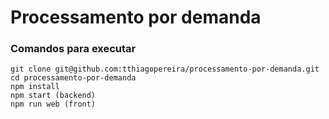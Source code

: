 # Processamento por demanda
### Comandos para executar
```
git clone git@github.com:tthiagopereira/processamento-por-demanda.git
cd processamento-por-demanda
npm install
npm start (backend)
npm run web (front)
```